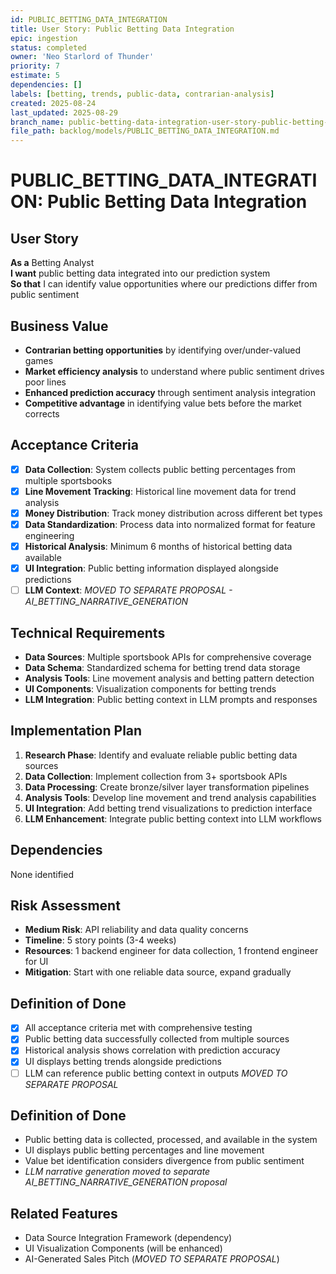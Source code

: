 ```yaml
---
id: PUBLIC_BETTING_DATA_INTEGRATION
title: User Story: Public Betting Data Integration
epic: ingestion
status: completed
owner: 'Neo Starlord of Thunder'
priority: 7
estimate: 5
dependencies: []
labels: [betting, trends, public-data, contrarian-analysis]
created: 2025-08-24
last_updated: 2025-08-29
branch_name: public-betting-data-integration-user-story-public-betting-data-integration
file_path: backlog/models/PUBLIC_BETTING_DATA_INTEGRATION.md
---
```


# PUBLIC_BETTING_DATA_INTEGRATION: Public Betting Data Integration

## User Story
**As a** Betting Analyst  
**I want** public betting data integrated into our prediction system  
**So that** I can identify value opportunities where our predictions differ from public sentiment

## Business Value
- **Contrarian betting opportunities** by identifying over/under-valued games
- **Market efficiency analysis** to understand where public sentiment drives poor lines
- **Enhanced prediction accuracy** through sentiment analysis integration
- **Competitive advantage** in identifying value bets before the market corrects

## Acceptance Criteria
- [x] **Data Collection**: System collects public betting percentages from multiple sportsbooks
- [x] **Line Movement Tracking**: Historical line movement data for trend analysis
- [x] **Money Distribution**: Track money distribution across different bet types
- [x] **Data Standardization**: Process data into normalized format for feature engineering
- [x] **Historical Analysis**: Minimum 6 months of historical betting data available
- [x] **UI Integration**: Public betting information displayed alongside predictions
- [ ] **LLM Context**: _MOVED TO SEPARATE PROPOSAL - AI_BETTING_NARRATIVE_GENERATION_

## Technical Requirements
- **Data Sources**: Multiple sportsbook APIs for comprehensive coverage
- **Data Schema**: Standardized schema for betting trend data storage
- **Analysis Tools**: Line movement analysis and betting pattern detection
- **UI Components**: Visualization components for betting trends
- **LLM Integration**: Public betting context in LLM prompts and responses

## Implementation Plan
1. **Research Phase**: Identify and evaluate reliable public betting data sources
2. **Data Collection**: Implement collection from 3+ sportsbook APIs
3. **Data Processing**: Create bronze/silver layer transformation pipelines
4. **Analysis Tools**: Develop line movement and trend analysis capabilities
5. **UI Integration**: Add betting trend visualizations to prediction interface
6. **LLM Enhancement**: Integrate public betting context into LLM workflows

## Dependencies
None identified

## Risk Assessment
- **Medium Risk**: API reliability and data quality concerns
- **Timeline**: 5 story points (3-4 weeks)
- **Resources**: 1 backend engineer for data collection, 1 frontend engineer for UI
- **Mitigation**: Start with one reliable data source, expand gradually

## Definition of Done
- [x] All acceptance criteria met with comprehensive testing
- [x] Public betting data successfully collected from multiple sources
- [x] Historical analysis shows correlation with prediction accuracy
- [x] UI displays betting trends alongside predictions
- [ ] LLM can reference public betting context in outputs _MOVED TO SEPARATE PROPOSAL_

## Definition of Done
- Public betting data is collected, processed, and available in the system
- UI displays public betting percentages and line movement
- Value bet identification considers divergence from public sentiment
- _LLM narrative generation moved to separate AI_BETTING_NARRATIVE_GENERATION proposal_

## Related Features
- Data Source Integration Framework (dependency)
- UI Visualization Components (will be enhanced)
- AI-Generated Sales Pitch (_MOVED TO SEPARATE PROPOSAL_)
